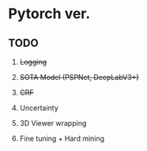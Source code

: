 # Pytorch ver.

## TODO

  1. ~~Logging~~

  2. ~~SOTA Model (PSPNet, DeepLabV3+)~~
  
  3. ~~CRF~~
  
  4. Uncertainty

  5. 3D Viewer wrapping

  6. Fine tuning + Hard mining
